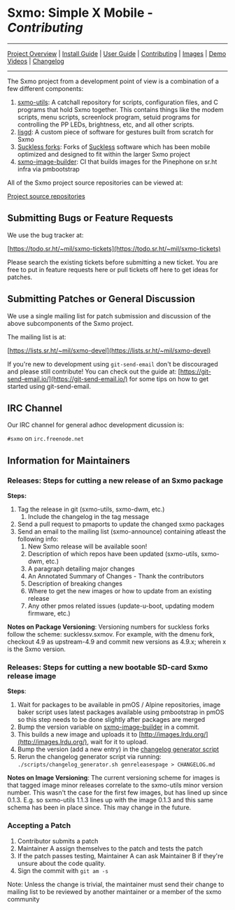 # **Sxmo**: Simple X Mobile - *Contributing*

---

[Project Overview](https://sr.ht/~mil/Sxmo) | [Install Guide](https://git.sr.ht/~mil/sxmo-docs/tree/master/INSTALLGUIDE.md) | [User Guide](https://git.sr.ht/~mil/sxmo-docs/tree/master/USERGUIDE.md) | [Contributing](https://git.sr.ht/~mil/sxmo-docs/tree/master/CONTRIBUTING.md) | [Images](http://images.lrdu.org/) | [Demo Videos](http://media.lrdu.org/sxmo_pinephone_demos) | [Changelog](https://git.sr.ht/~mil/sxmo-docs/tree/master/CHANGELOG.md)

---

The Sxmo project from a development point of view is a combination of a few different components:

1. [sxmo-utils](http://git.sr.ht/~mil/sxmo-utils): A catchall repository for scripts, configuration files, and C programs that hold Sxmo together. This contains things like the modem scripts, menu scripts, screenlock program, setuid programs for controlling the PP LEDs, brightness, etc, and all other scripts.
2. [lisgd](http://git.sr.ht/~mil/lisgd): A custom piece of software for gestures built from scratch for Sxmo
3. [Suckless forks](https://sr.ht/~mil/Sxmo/sources): Forks of [Suckless](http://suckless.org) software which has been mobile optimized and designed to fit within the larger Sxmo project
4. [sxmo-image-builder](http://git.sr.ht/~sxmo-infra/sxmo-image-builder): CI that builds images for the Pinephone on sr.ht infra via pmbootstrap

All of the Sxmo project source repositories can be viewed at:

[Project source repositories](https://sr.ht/~mil/Sxmo/sources)


## **Submitting Bugs or Feature Requests**
We use the bug tracker at:

[https://todo.sr.ht/~mil/sxmo-tickets](https://todo.sr.ht/~mil/sxmo-tickets)

Please search the existing tickets before submitting a new ticket.
You are free to put in feature requests here or pull tickets off here to get ideas for patches.

## **Submitting Patches or General Discussion**
We use a single mailing list for patch submission and discussion of the above subcomponents of the Sxmo project.

The mailing list is at:

[https://lists.sr.ht/~mil/sxmo-devel](https://lists.sr.ht/~mil/sxmo-devel)

If you're new to development using `git-send-email` don't be discouraged and please still contribute!
You can check out the guide at: [https://git-send-email.io/](https://git-send-email.io/) for some
tips on how to get started using git-send-email.

## **IRC Channel**
Our IRC channel for general adhoc development dicussion is:

`#sxmo` on `irc.freenode.net`

## Information for Maintainers

### Releases: Steps for cutting a new release of an Sxmo package

**Steps:**

1. Tag the release in git (sxmo-utils, sxmo-dwm, etc.)
	1. Include the changelog in the tag message
2. Send a pull request to pmaports to update the changed sxmo packages
3. Send an email to the mailing list (sxmo-announce) containing atleast the following info:
	1. New Sxmo release will be available soon!
	2. Description of which repos have been updated (sxmo-utils, sxmo-dwm, etc.)
	3. A paragraph detailing major changes
	4. An Annotated Summary of Changes - Thank the contributors
	5. Description of breaking changes
	6. Where to get the new images or how to update from an existing release
	7. Any other pmos related issues (update-u-boot, updating modem firmware, etc.)

**Notes on Package Versioning**:
Versioning numbers for suckless forks follow the scheme: sucklessv.sxmov.
For example, with the dmenu fork, checkout 4.9 as upstream-4.9 and
commit new versions as 4.9.x; wherein x is the Sxmo version.

### Releases: Steps for cutting a new bootable SD-card Sxmo release image

**Steps**:

1. Wait for packages to be available in pmOS / Alpine repositories,
   image baker script  uses latest packages available using pmbootstrap in
   pmOS so this step needs to be done slightly after packages are merged
2. Bump the version variable on [sxmo-image-builder](https://git.sr.ht/~sxmo-infra/sxmo-image-builder)
   in a commit.
2. This builds a new image and uploads it to [http://images.lrdu.org/](http://images.lrdu.org/),
   wait for it to upload.
3. Bump the version (add a new entry) in the [changelog generator script](https://git.sr.ht/~mil/sxmo-docs/tree/master/scripts/changelog_generator.sh)
4. Rerun the changelog generator script via running:
   `./scripts/changelog_generator.sh genreleasespage > CHANGELOG.md`

**Notes on Image Versioning**:
The current versioning scheme for images is that tagged image minor
releases correlate to the sxmo-utils minor version number. This wasn't
the case for the first few images, but has lined up since 0.1.3. E.g. so
sxmo-utils 1.1.3 lines up with the image 0.1.3 and this same schema has
been in place since. This may change in the future.


### Accepting a Patch

1. Contributor submits a patch
2. Maintainer A assign themselves to the patch and tests the patch
3. If the patch passes testing, Maintainer A can ask Maintainer B if they're unsure about the code quality.
4. Sign the commit with `git am -s`

Note: Unless the change is trivial, the maintainer must send their 
change to mailing list to be reviewed by another maintainer or a member
of the sxmo community

